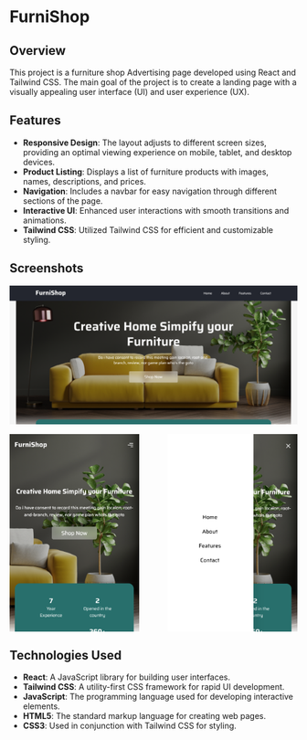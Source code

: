 



# FurniShop

## Overview

This project is a furniture shop Advertising page developed using React and Tailwind CSS. The main goal of the project is to create a landing page with a visually appealing user interface (UI) and user experience (UX).

## Features

- **Responsive Design**: The layout adjusts to different screen sizes, providing an optimal viewing experience on mobile, tablet, and desktop devices.
- **Product Listing**: Displays a list of furniture products with images, names, descriptions, and prices.
- **Navigation**: Includes a navbar for easy navigation through different sections of the page.
- **Interactive UI**: Enhanced user interactions with smooth transitions and animations.
- **Tailwind CSS**: Utilized Tailwind CSS for efficient and customizable styling.

## Screenshots

![Home Page](ss/pic1.png)            
<div style="display: flex; justify-content: space-between; gap:2px">
  <img src="ss/pic2.png" alt="Home Page" width="45%" style="margin-right: 10px;">
  <img src="ss/pic3.png" alt="Product Listing" width="45%">
</div>




## Technologies Used

- **React**: A JavaScript library for building user interfaces.
- **Tailwind CSS**: A utility-first CSS framework for rapid UI development.
- **JavaScript**: The programming language used for developing interactive elements.
- **HTML5**: The standard markup language for creating web pages.
- **CSS3**: Used in conjunction with Tailwind CSS for styling.

